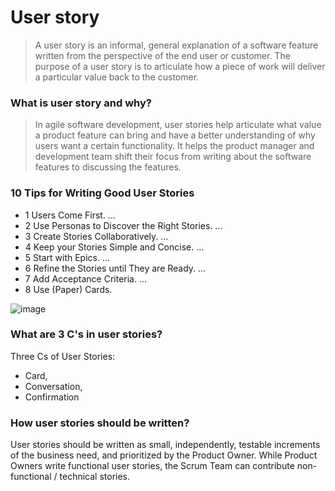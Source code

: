 # User story

>A user story is an informal, general explanation of a software feature written from the perspective of the end user or customer. 
>The purpose of a user story is to articulate how a piece of work will deliver a particular value back to the customer.

### What is user story and why?

>In agile software development, user stories help articulate what value a product feature can bring 
>and have a better understanding of why users want a certain functionality. 
>It helps the product manager and development team shift their focus from writing about the software features to discussing the features.

### 10 Tips for Writing Good User Stories
- 1 Users Come First. ...
- 2 Use Personas to Discover the Right Stories. ...
- 3 Create Stories Collaboratively. ...
- 4 Keep your Stories Simple and Concise. ...
- 5 Start with Epics. ...
- 6 Refine the Stories until They are Ready. ...
- 7 Add Acceptance Criteria. ...
- 8 Use (Paper) Cards.


![image](https://user-images.githubusercontent.com/105497741/183842405-6ab8bb28-0e5a-45e0-8aa9-fb4283ea8c01.png)

### What are 3 C's in user stories?

Three Cs of User Stories:
- Card, 
- Conversation, 
- Confirmation 

### How user stories should be written?

User stories should be written as small, independently, testable increments of the business need, and prioritized by the Product Owner. While Product Owners write functional user stories, the Scrum Team can contribute non-functional / technical stories.


